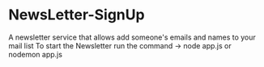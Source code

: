 # NewsLetter-SignUp
A newsletter service that allows add someone's emails and names to your mail list
To start the Newsletter run the command -> node app.js or nodemon app.js
